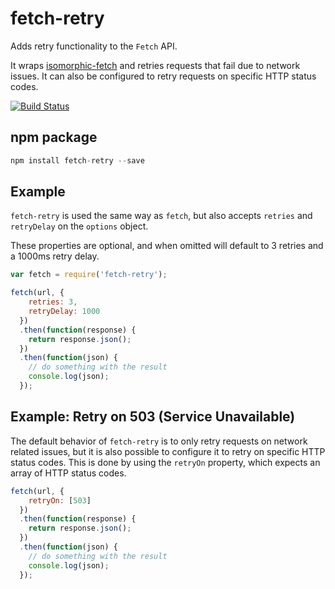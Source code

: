 # fetch-retry

Adds retry functionality to the `Fetch` API.

It wraps [isomorphic-fetch](https://github.com/matthew-andrews/isomoretries) and retries requests that fail due to network issues. It can also be configured to retry requests on specific HTTP status codes.

[![Build Status](https://travis-ci.org/jonbern/fetch-retry.svg?branch=master)](https://travis-ci.org/jonbern/fetch-retry)

## npm package

```javascript
npm install fetch-retry --save
```

## Example
`fetch-retry` is used the same way as `fetch`, but also accepts `retries` and `retryDelay` on the `options` object. 

These properties are optional, and when omitted will default to 3 retries and a 1000ms retry delay.

```javascript
var fetch = require('fetch-retry');
```

```javascript
fetch(url, {
    retries: 3,
    retryDelay: 1000
  })
  .then(function(response) {
    return response.json();
  })
  .then(function(json) {
    // do something with the result
    console.log(json);
  });
```

## Example: Retry on 503 (Service Unavailable)
The default behavior of `fetch-retry` is to only retry requests on network related issues, but it is also possible to configure it to retry on specific HTTP status codes. This is done by using the `retryOn` property, which expects an array of HTTP status codes. 

```javascript
fetch(url, {
    retryOn: [503]
  })
  .then(function(response) {
    return response.json();
  })
  .then(function(json) {
    // do something with the result
    console.log(json);
  });
```